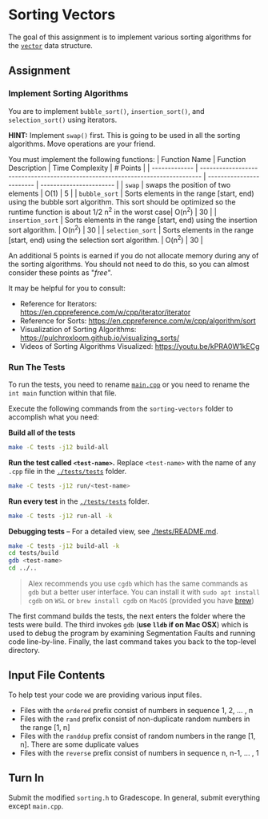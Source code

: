# Sorting Vectors
The goal of this assignment is to implement various sorting algorithms for the [`vector`](https://en.cppreference.com/w/cpp/container/vector) data structure.
## Assignment
### Implement Sorting Algorithms
You are to implement `bubble_sort()`, `insertion_sort()`, and `selection_sort()` using iterators. 

**HINT:** Implement `swap()` first. This is going to be used in all the sorting algorithms. Move operations are your friend.

You must implement the following functions:
| Function Name     | Function Description                                                                                                                                                         | Time Complexity            | &#35; Points            |
| -------------     | ------------------------------------------------------------------------------                                                                                               | ------------------------   | ----------------------- |
| `swap`            | swaps the position of two elements                                                                                                                                           | O(1)                       | 5     |
| `bubble_sort`     | Sorts elements in the range \[start, end) using the bubble sort algorithm. This sort should be optimized so the runtime function is about 1/2 n<sup>2</sup> in the worst case| O(n<sup>2</sup>)           | 30                      |
| `insertion_sort`  | Sorts elements in the range \[start, end) using the insertion sort algorithm.                                                                                                | O(n<sup>2</sup>)           | 30                      |
| `selection_sort`  | Sorts elements in the range \[start, end) using the selection sort algorithm.                                                                                                | O(n<sup>2</sup>)           | 30                      |

An additional 5 points is earned if you do not allocate memory during any of the sorting algorithms. You should not need to do this, so you can almost consider these points as "*free*".

It may be helpful for you to consult:
- Reference for Iterators: https://en.cppreference.com/w/cpp/iterator/iterator
- Reference for Sorts: https://en.cppreference.com/w/cpp/algorithm/sort
- Visualization of Sorting Algorithms: https://pulchroxloom.github.io/visualizing_sorts/
- Videos of Sorting Algorithms Visualized: https://youtu.be/kPRA0W1kECg

### Run The Tests
To run the tests, you need to rename [`main.cpp`](./src/main.cpp) or you need to rename the `int main` function within that file.

Execute the following commands from the `sorting-vectors` folder to accomplish what you need:

**Build all of the tests**
```sh
make -C tests -j12 build-all
```

**Run the test called `<test-name>`.** Replace `<test-name>` with the name of any `.cpp` file in the [`./tests/tests`](./tests/tests) folder.
```sh
make -C tests -j12 run/<test-name>
```

**Run every test** in the [`./tests/tests`](./tests/tests) folder.
```sh
make -C tests -j12 run-all -k
```

**Debugging tests** &ndash; For a detailed view, see [./tests/README.md](./tests/README.md).
```sh
make -C tests -j12 build-all -k
cd tests/build
gdb <test-name>
cd ../..
```
> Alex recommends you use `cgdb` which has the same commands as `gdb` but a better user interface. You can install it with `sudo apt install cgdb` on `WSL` or `brew install cgdb` on `MacOS` (provided you have [brew](https://brew.sh))

The first command builds the tests, the next enters the folder where the tests were build. The third invokes `gdb` (**use `lldb` if on Mac OSX**) which is used to debug the program by examining Segmentation Faults and running code line-by-line. Finally, the last command takes you back to the top-level directory.

## Input File Contents
To help test your code we are providing various input files. 
- Files with the `ordered` prefix consist of numbers in sequence 1, 2, ... , n
- Files with the `rand` prefix consist of non-duplicate random numbers in the range [1, n]
- Files with the `randdup` prefix consist of random numbers in the range [1, n]. There are some duplicate values
- Files with the `reverse` prefix consist of numbers in sequence n, n-1, ... , 1
## Turn In
Submit the modified `sorting.h` to Gradescope. In general, submit everything except `main.cpp`.
